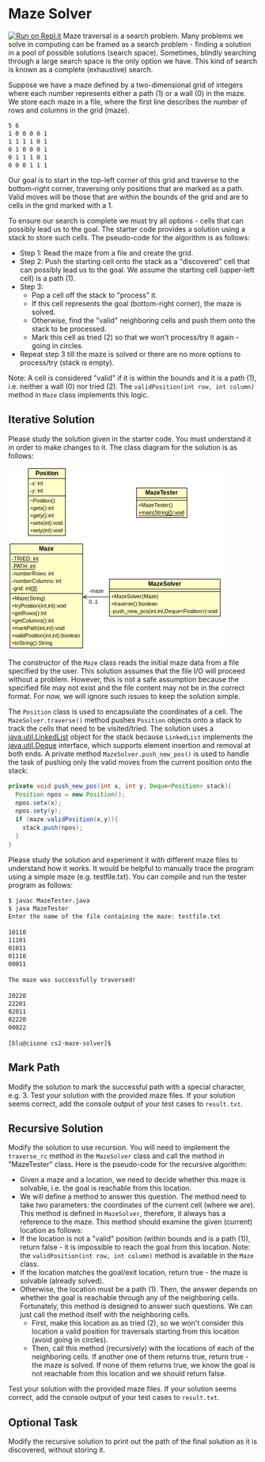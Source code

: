 # Maze Solver
[![Run on Repl.it](https://repl.it/badge/github/sbunivedu/cs2-maze-solver-JackHCampbell)](https://repl.it/github/sbunivedu/cs2-maze-solver-JackHCampbell)
Maze traversal is a search problem. Many problems we solve in computing can be framed as a search problem - finding a solution in a pool of possible solutions (search space). Sometimes, blindly searching through a large search space is the only option we have. This kind of search is known as a complete (exhaustive) search.

Suppose we have a maze defined by a two-dimensional grid of integers where each number represents either a path (1) or a wall (0) in the maze. We store each maze in a file, where the first line describes the number of rows and columns in the grid (maze).
```
5 6
1 0 0 0 0 1
1 1 1 1 0 1
0 1 0 0 0 1
0 1 1 1 0 1
0 0 0 1 1 1
```

Our goal is to start in the top-left corner of this grid and traverse to the bottom-right corner, traversing only positions that are marked as a path. Valid moves will be those that are within the bounds of the grid and are to cells in the grid marked with a 1.

To ensure our search is complete we must try all options - cells that can possibly lead us to the goal. The starter code provides a solution using a stack to store such cells. The pseudo-code for the algorithm is as follows:

* Step 1: Read the maze from a file and create the grid.
* Step 2: Push the starting cell onto the stack as a "discovered" cell that can  possibly lead us to the goal. We assume the starting cell (upper-left cell) is a path (1).
* Step 3:
  * Pop a cell off the stack to "process" it.
  * If this cell represents the goal (bottom-right corner), the maze is solved.
  * Otherwise, find the "valid" neighboring cells and push them onto the stack to be processed.
  * Mark this cell as tried (2) so that we won't process/try it again - going in circles.
* Repeat step 3 till the maze is solved or there are no more options to process/try (stack is empty).

Note: A cell is considered "valid" if it is within the bounds and it is a path (1), i.e. neither a wall (0) nor tried (2). The `validPosition(int row, int column)` method in `Maze` class implements this logic.

## Iterative Solution
Please study the solution given in the starter code. You must understand it in order to make changes to it. The class diagram for the solution is as follows:

![class diagram](overview.png)

The constructor of the `Maze` class reads the initial maze data from a file specified by the user. This solution assumes that the file I/O will proceed without a problem. However, this is not a safe assumption because the specified file may not exist and the file content may not be in the correct format. For now, we will ignore such issues to keep the solution simple.

The `Position` class is used to encapsulate the coordinates of a cell. The `MazeSolver.traverse()` method pushes `Position` objects onto a stack to track the cells that need to be visited/tried. The solution uses a [java.util.LinkedList](https://docs.oracle.com/javase/7/docs/api/java/util/LinkedList.html) object for the stack because `LinkedList` implements the [java.util.Deque](://docs.oracle.com/javase/7/docs/api/java/util/Deque.html)
interface, which supports element insertion and removal at both ends.
A private method `MazeSolver.push_new_pos()` is used to handle the task of
pushing only the valid moves from the current position onto the stack:
```java
private void push_new_pos(int x, int y, Deque<Position> stack){
  Position npos = new Position();
  npos.setx(x);
  npos.sety(y);
  if (maze.validPosition(x,y)){
    stack.push(npos);
  }
}
```

Please study the solution and experiment it with different maze files to understand how it works. It would be helpful to manually trace the program using a simple maze (e.g. testfile.txt). You can compile and run the tester program as follows:

```
$ javac MazeTester.java
$ java MazeTester
Enter the name of the file containing the maze: testfile.txt

10110
11101
01011
01110
00011

The maze was successfully traversed!

20220
22201
02011
02220
00022

[blu@cisone cs2-maze-solver]$
```

## Mark Path
Modify the solution to mark the successful path with a special character, e.g. 3. Test your solution with the provided maze files. If your solution seems correct, add the console output of your test cases to `result.txt`.

## Recursive Solution
Modify the solution to use recursion. You will need to implement the `traverse_rc` method in the `MazeSolver` class and call the method in "MazeTester" class. Here is the pseudo-code for the recursive algorithm:
* Given a maze and a location, we need to decide whether this maze is solvable, i.e. the goal is reachable from this location.
* We will define a method to answer this question. The method need to take two parameters: the coordinates of the current cell (where we are). This method is defined in `MazeSolver`, therefore, it always has a reference to the maze. This method should examine the given (current) location as follows:
* If the location is not a "valid" position (within bounds and is a path (1)), return false - it is impossible to reach the goal from this location. Note: the `validPosition(int row, int column)` method is available in the `Maze` class.
* If the location matches the goal/exit location, return true - the maze is solvable (already solved).
* Otherwise, the location must be a path (1). Then, the answer depends on whether the goal is reachable through any of the neighboring cells. Fortunately, this method is designed to answer such questions. We can just call the method itself with the neighboring cells.
  * First, make this location as as tried (2), so we won't consider this location a valid position for traversals starting from this location (avoid going in circles).
  * Then, call this method (recursively) with the locations of each of the neighboring cells. If another one of them returns true, return true - the maze is solved. If none of them returns true, we know the goal is not reachable from this location and we should return false.

Test your solution with the provided maze files. If your solution seems correct, add the console output of your test cases to `result.txt`.

## Optional Task
Modify the recursive solution to print out the path of the final solution as it is discovered, without storing it.


